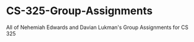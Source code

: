 # CS-325-Group-Assignments

All of Nehemiah Edwards and Davian Lukman's Group Assignments for CS 325
